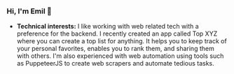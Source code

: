 ### Hi, I'm Emil 👋

- **Technical interests:** I like working with web related tech with a preference for the backend. I recently created an app called Top XYZ
 where you can create a top list for anything. It helps you to keep track of your personal favorites, enables you to rank them, and sharing them with others. I'm also experienced with web automation using tools such as PuppeteerJS to create web scrapers and automate tedious tasks.


